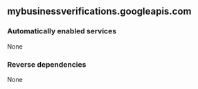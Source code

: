 ## mybusinessverifications.googleapis.com

### Automatically enabled services

None

### Reverse dependencies

None
